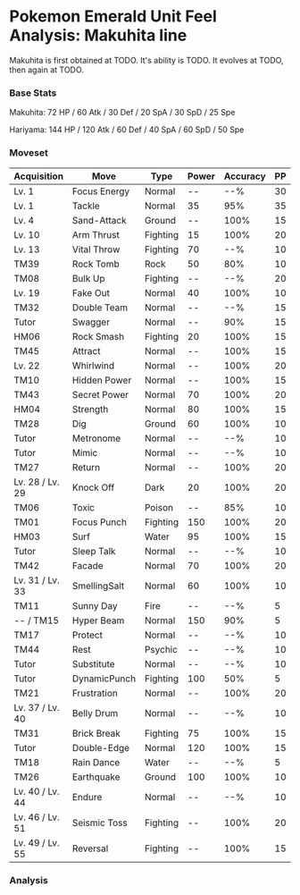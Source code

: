 # Pokemon Emerald Unit Feel Analysis: Makuhita line

Makuhita is first obtained at TODO. It's ability is TODO. It evolves at TODO, then again at TODO.

### Base Stats

Makuhita: 72 HP / 60 Atk / 30 Def / 20 SpA / 30 SpD / 25 Spe

Hariyama: 144 HP / 120 Atk / 60 Def / 40 SpA / 60 SpD / 50 Spe

### Moveset

|Acquisition    |Move        |Type    |Power|Accuracy|PP |
|---            |---         |---     |---  |---     |---|
|Lv. 1          |Focus Energy|Normal  |--   |--%     |30 |
|Lv. 1          |Tackle      |Normal  |35   |95%     |35 |
|Lv. 4          |Sand-Attack |Ground  |--   |100%    |15 |
|Lv. 10         |Arm Thrust  |Fighting|15   |100%    |20 |
|Lv. 13         |Vital Throw |Fighting|70   |--%     |10 |
|TM39           |Rock Tomb   |Rock    |50   |80%     |10 |
|TM08           |Bulk Up     |Fighting|--   |--%     |20 |
|Lv. 19         |Fake Out    |Normal  |40   |100%    |10 |
|TM32           |Double Team |Normal  |--   |--%     |15 |
|Tutor          |Swagger     |Normal  |--   |90%     |15 |
|HM06           |Rock Smash  |Fighting|20   |100%    |15 |
|TM45           |Attract     |Normal  |--   |100%    |15 |
|Lv. 22         |Whirlwind   |Normal  |--   |100%    |20 |
|TM10           |Hidden Power|Normal  |--   |100%    |15 |
|TM43           |Secret Power|Normal  |70   |100%    |20 |
|HM04           |Strength    |Normal  |80   |100%    |15 |
|TM28           |Dig         |Ground  |60   |100%    |10 |
|Tutor          |Metronome   |Normal  |--   |--%     |10 |
|Tutor          |Mimic       |Normal  |--   |--%     |10 |
|TM27           |Return      |Normal  |--   |100%    |20 |
|Lv. 28 / Lv. 29|Knock Off   |Dark    |20   |100%    |20 |
|TM06           |Toxic       |Poison  |--   |85%     |10 |
|TM01           |Focus Punch |Fighting|150  |100%    |20 |
|HM03           |Surf        |Water   |95   |100%    |15 |
|Tutor          |Sleep Talk  |Normal  |--   |--%     |10 |
|TM42           |Facade      |Normal  |70   |100%    |20 |
|Lv. 31 / Lv. 33|SmellingSalt|Normal  |60   |100%    |10 |
|TM11           |Sunny Day   |Fire    |--   |--%     |5  |
|-- / TM15      |Hyper Beam  |Normal  |150  |90%     |5  |
|TM17           |Protect     |Normal  |--   |--%     |10 |
|TM44           |Rest        |Psychic |--   |--%     |10 |
|Tutor          |Substitute  |Normal  |--   |--%     |10 |
|Tutor          |DynamicPunch|Fighting|100  |50%     |5  |
|TM21           |Frustration |Normal  |--   |100%    |20 |
|Lv. 37 / Lv. 40|Belly Drum  |Normal  |--   |--%     |10 |
|TM31           |Brick Break |Fighting|75   |100%    |15 |
|Tutor          |Double-Edge |Normal  |120  |100%    |15 |
|TM18           |Rain Dance  |Water   |--   |--%     |5  |
|TM26           |Earthquake  |Ground  |100  |100%    |10 |
|Lv. 40 / Lv. 44|Endure      |Normal  |--   |--%     |10 |
|Lv. 46 / Lv. 51|Seismic Toss|Fighting|--   |100%    |20 |
|Lv. 49 / Lv. 55|Reversal    |Fighting|--   |100%    |15 |

### Analysis